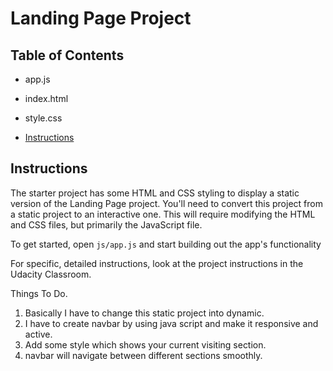 # Landing Page Project

## Table of Contents
* app.js
* index.html
* style.css

* [Instructions](#instructions)

## Instructions

The starter project has some HTML and CSS styling to display a static version of the Landing Page project. You'll need to convert this project from a static project to an interactive one. This will require modifying the HTML and CSS files, but primarily the JavaScript file.

To get started, open `js/app.js` and start building out the app's functionality

For specific, detailed instructions, look at the project instructions in the Udacity Classroom.

Things To Do.
1) Basically I have to change this static project into dynamic. 
2) I have to create navbar by using java script and make it responsive and active.
3) Add some style which shows your current visiting section.
4) navbar will navigate between different sections smoothly.
